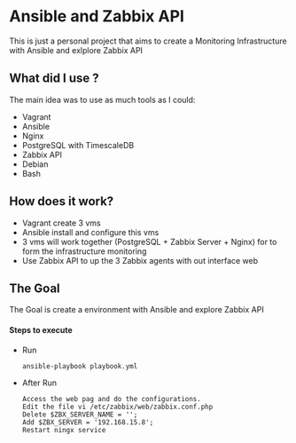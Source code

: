 # Ansible and Zabbix API
This is just a personal project that aims to create a Monitoring Infrastructure with Ansible and exlplore Zabbix API 

## What did I use ?
The main idea was to use as much tools as I could:

- Vagrant
- Ansible
- Nginx
- PostgreSQL with TimescaleDB
- Zabbix API
- Debian
- Bash

## How does it work?

- Vagrant create 3 vms
- Ansible install and configure this vms
- 3 vms will work together (PostgreSQL + Zabbix Server + Nginx) for to form the infrastructure monitoring
- Use Zabbix API to up the 3 Zabbix agents with out interface web


## The Goal
The Goal is create a environment with Ansible and explore Zabbix API



#### Steps to execute


- Run
    ```
    ansible-playbook playbook.yml

    ```

- After Run
    ```
    Access the web pag and do the configurations.
    Edit the file vi /etc/zabbix/web/zabbix.conf.php
    Delete $ZBX_SERVER_NAME = '';
    Add $ZBX_SERVER = '192.168.15.8';
    Restart ningx service

    ```
